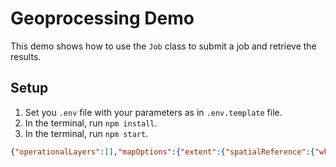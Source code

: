 # Geoprocessing Demo

This demo shows how to use the `Job` class to submit a job and retrieve the results.

## Setup
1. Set you `.env` file with your parameters as in `.env.template` file.
2. In the terminal, run `npm install`.
3. In the terminal, run `npm start`.

```json
{"operationalLayers":[],"mapOptions":{"extent":{"spatialReference":{"wkid":2600},"xmin":487210.30789094896,"ymin":6079459.662602656,"xmax":501061.27309287933,"ymax":6087410.407670813},"spatialReference":{"wkid":3346},"showAttribution":false,"scale":50000},"exportOptions":{"dpi":96,"outputSize":[500,500]},"layoutOptions":{"titleText":"pdf","scaleBarOptions":{"metricUnit":"esriKilometers","metricLabel":"km","nonMetricUnit":"esriMiles","nonMetricLabel":"mi"},"legendOptions":{"operationalLayers":[]}}}
```
